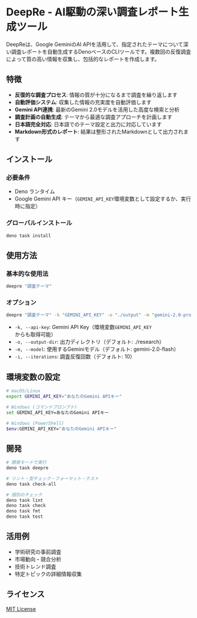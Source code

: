 # DeepRe - AI駆動の深い調査レポート生成ツール

DeepReは、Google GeminiのAI
APIを活用して、指定されたテーマについて深い調査レポートを自動生成するDenoベースのCLIツールです。複数回の反復調査によって質の高い情報を収集し、包括的なレポートを作成します。

## 特徴

- **反復的な調査プロセス**: 情報の質が十分になるまで調査を繰り返します
- **自動評価システム**: 収集した情報の充実度を自動評価します
- **Gemini API連携**: 最新のGemini 2.0モデルを活用した高度な検索と分析
- **調査計画の自動生成**: テーマから最適な調査アプローチを計画します
- **日本語完全対応**: 日本語でのテーマ設定と出力に対応しています
- **Markdown形式のレポート**: 結果は整形されたMarkdownとして出力されます

## インストール

### 必要条件

- Deno ランタイム
- Google Gemini API
  キー（`GEMINI_API_KEY`環境変数として設定するか、実行時に指定）

### グローバルインストール

```bash
deno task install
```

## 使用方法

### 基本的な使用法

```bash
deepre "調査テーマ"
```

### オプション

```bash
deepre "調査テーマ" -k "GEMINI_API_KEY" -o "./output" -m "gemini-2.0-pro" -i 15
```

- `-k, --api-key`: Gemini API Key（環境変数`GEMINI_API_KEY`からも取得可能）
- `-o, --output-dir`: 出力ディレクトリ（デフォルト: ./research）
- `-m, --model`: 使用するGeminiモデル（デフォルト: gemini-2.0-flash）
- `-i, --iterations`: 調査反復回数（デフォルト: 10）

## 環境変数の設定

```bash
# macOS/Linux
export GEMINI_API_KEY="あなたのGemini APIキー"

# Windows (コマンドプロンプト)
set GEMINI_API_KEY=あなたのGemini APIキー

# Windows (PowerShell)
$env:GEMINI_API_KEY="あなたのGemini APIキー"
```

## 開発

```bash
# 開発モードで実行
deno task deepre

# リント・型チェック・フォーマット・テスト
deno task check-all

# 個別のチェック
deno task lint
deno task check
deno task fmt
deno task test
```

## 活用例

- 学術研究の事前調査
- 市場動向・競合分析
- 技術トレンド調査
- 特定トピックの詳細情報収集

## ライセンス

[MIT License](LICENSE)
